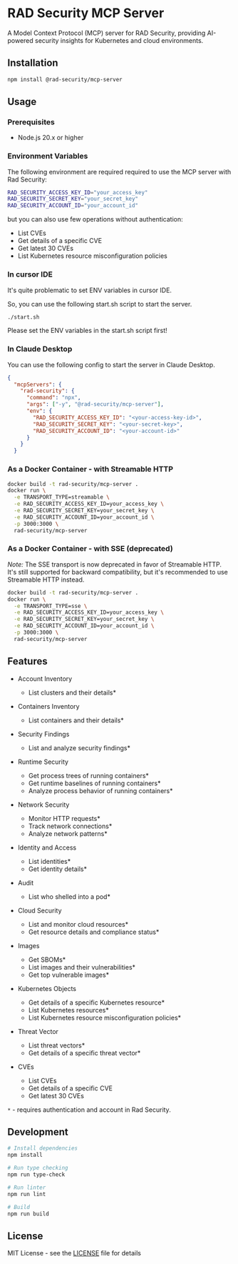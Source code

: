 # RAD Security MCP Server

A Model Context Protocol (MCP) server for RAD Security, providing AI-powered security insights for Kubernetes and cloud environments.

## Installation

```bash
npm install @rad-security/mcp-server
```

## Usage

### Prerequisites

- Node.js 20.x or higher

### Environment Variables

The following environment are required required to use the MCP server with Rad Security:

```bash
RAD_SECURITY_ACCESS_KEY_ID="your_access_key"
RAD_SECURITY_SECRET_KEY="your_secret_key"
RAD_SECURITY_ACCOUNT_ID="your_account_id"
```

but you can also use few operations without authentication:

- List CVEs
- Get details of a specific CVE
- Get latest 30 CVEs
- List Kubernetes resource misconfiguration policies

### In cursor IDE

It's quite problematic to set ENV variables in cursor IDE.

So, you can use the following start.sh script to start the server.

```bash
./start.sh
```

Please set the ENV variables in the start.sh script first!

### In Claude Desktop

You can use the following config to start the server in Claude Desktop.

```json
{
  "mcpServers": {
    "rad-security": {
      "command": "npx",
      "args": ["-y", "@rad-security/mcp-server"],
      "env": {
        "RAD_SECURITY_ACCESS_KEY_ID": "<your-access-key-id>",
        "RAD_SECURITY_SECRET_KEY": "<your-secret-key>",
        "RAD_SECURITY_ACCOUNT_ID": "<your-account-id>"
      }
    }
  }
```

### As a Docker Container - with Streamable HTTP

```bash
docker build -t rad-security/mcp-server .
docker run \
  -e TRANSPORT_TYPE=streamable \
  -e RAD_SECURITY_ACCESS_KEY_ID=your_access_key \
  -e RAD_SECURITY_SECRET_KEY=your_secret_key \
  -e RAD_SECURITY_ACCOUNT_ID=your_account_id \
  -p 3000:3000 \
  rad-security/mcp-server
```

### As a Docker Container - with SSE (deprecated)

*Note:* The SSE transport is now deprecated in favor of Streamable HTTP. It's still supported for backward compatibility, but it's recommended to use Streamable HTTP instead.

```bash
docker build -t rad-security/mcp-server .
docker run \
  -e TRANSPORT_TYPE=sse \
  -e RAD_SECURITY_ACCESS_KEY_ID=your_access_key \
  -e RAD_SECURITY_SECRET_KEY=your_secret_key \
  -e RAD_SECURITY_ACCOUNT_ID=your_account_id \
  -p 3000:3000 \
  rad-security/mcp-server
```

## Features

- Account Inventory
  - List clusters and their details*

- Containers Inventory
  - List containers and their details*

- Security Findings
  - List and analyze security findings*

- Runtime Security
  - Get process trees of running containers*
  - Get runtime baselines of running containers*
  - Analyze process behavior of running containers*

- Network Security
  - Monitor HTTP requests*
  - Track network connections*
  - Analyze network patterns*

- Identity and Access
  - List identities*
  - Get identity details*

- Audit
  - List who shelled into a pod*

- Cloud Security
  - List and monitor cloud resources*
  - Get resource details and compliance status*

- Images
  - Get SBOMs*
  - List images and their vulnerabilities*
  - Get top vulnerable images*

- Kubernetes Objects
  - Get details of a specific Kubernetes resource*
  - List Kubernetes resources*
  - List Kubernetes resource misconfiguration policies*

- Threat Vector
  - List threat vectors*
  - Get details of a specific threat vector*

- CVEs
  - List CVEs
  - Get details of a specific CVE
  - Get latest 30 CVEs

`*` - requires authentication and account in Rad Security.

## Development

```bash
# Install dependencies
npm install

# Run type checking
npm run type-check

# Run linter
npm run lint

# Build
npm run build
```

## License

MIT License - see the [LICENSE](LICENSE) file for details
